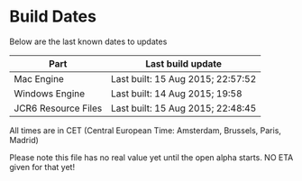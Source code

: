 # Build Dates

Below are the last known dates to updates

Part | Last build update
-----|-----
Mac Engine | Last built: 15 Aug 2015; 22:57:52
Windows Engine | Last built: 14 Aug 2015; 19:58
JCR6 Resource Files | Last built: 15 Aug 2015; 22:48:45
All times are in CET (Central European Time: Amsterdam, Brussels, Paris, Madrid)


Please note this file has no real value yet until the open alpha starts. NO ETA given for that yet!
